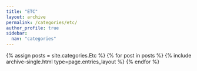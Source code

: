 ```yaml
---
title: "ETC"
layout: archive
permalink: /categories/etc/
author_profile: true
sidebar:
  nav: "categories"
---
```


{% assign posts = site.categories.Etc %}
{% for post in posts %}
  {% include archive-single.html type=page.entries_layout %}
{% endfor %}